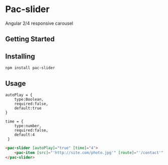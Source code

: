 # Pac-slider
Angular 2/4 responsive carousel
## Getting Started
## Installing
    npm install pac-slider
## Usage
    autoPlay = {
        type:Boolean,
        required:false,
        default:true
    }
    
    time = {
        type:number,
        required:false,
        default:4
     }
     
```html
<pac-slider [autoPlay]="true" [time]="4">
    <pac-item [src]="'http://site.com/photo.jpg'" [route]="'/contact'" [link]="'http://com.link'"></pac-item>
</pac-slider>
```

